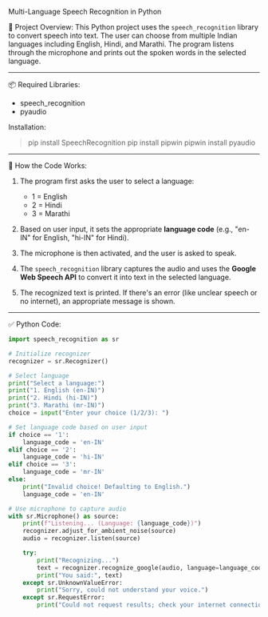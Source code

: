 
Multi-Language Speech Recognition in Python

📌 Project Overview:
This Python project uses the `speech_recognition` library to convert speech into text. 
The user can choose from multiple Indian languages including English, Hindi, and Marathi. 
The program listens through the microphone and prints out the spoken words in the selected language.

------------------------------
📦 Required Libraries:
- speech_recognition
- pyaudio

Installation:
> pip install SpeechRecognition
> pip install pipwin
> pipwin install pyaudio

------------------------------
🧠 How the Code Works:

1. The program first asks the user to select a language:
   - 1 = English
   - 2 = Hindi
   - 3 = Marathi

2. Based on user input, it sets the appropriate **language code** (e.g., "en-IN" for English, "hi-IN" for Hindi).

3. The microphone is then activated, and the user is asked to speak.

4. The `speech_recognition` library captures the audio and uses the **Google Web Speech API** to convert it into text in the selected language.

5. The recognized text is printed. If there's an error (like unclear speech or no internet), an appropriate message is shown.

------------------------------
✅ Python Code:

```python
import speech_recognition as sr

# Initialize recognizer
recognizer = sr.Recognizer()

# Select language
print("Select a language:")
print("1. English (en-IN)")
print("2. Hindi (hi-IN)")
print("3. Marathi (mr-IN)")
choice = input("Enter your choice (1/2/3): ")

# Set language code based on user input
if choice == '1':
    language_code = 'en-IN'
elif choice == '2':
    language_code = 'hi-IN'
elif choice == '3':
    language_code = 'mr-IN'
else:
    print("Invalid choice! Defaulting to English.")
    language_code = 'en-IN'

# Use microphone to capture audio
with sr.Microphone() as source:
    print(f"Listening... (Language: {language_code})")
    recognizer.adjust_for_ambient_noise(source)
    audio = recognizer.listen(source)

    try:
        print("Recognizing...")
        text = recognizer.recognize_google(audio, language=language_code)
        print("You said:", text)
    except sr.UnknownValueError:
        print("Sorry, could not understand your voice.")
    except sr.RequestError:
        print("Could not request results; check your internet connection.")
